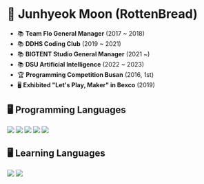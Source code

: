 # 👋 Junhyeok Moon (RottenBread)
- 📚 **Team Flo General Manager** (2017 ~ 2018)<br>
- 📚 **DDHS Coding Club** (2019 ~ 2021)<br>
- 📚 **BIGTENT Studio General Manager** (2021 ~)<br>
- 📚 **DSU Artificial Intelligence** (2022 ~ 2023)<br>
- 🏆 **Programming Competition Busan** (2016, 1st)<br>
- 🖥️ **Exhibited "Let's Play, Maker" in Bexco** (2019)<br>


## 🖥️ Programming Languages
<p align='left'>
  <img src="https://img.shields.io/badge/Python-3776AB?style=for-the-badge&logo=python&logoColor=white"/>
  <img src="https://img.shields.io/badge/C-A8B9CC?style=for-the-badge&logo=C&logoColor=white"/>
  <img src="https://img.shields.io/badge/html-E34F26?style=for-the-badge&logo=html5&logoColor=white"/>
  <img src="https://img.shields.io/badge/CSS-1572B6?style=for-the-badge&logo=css3&logoColor=white"/>
  <img src="https://img.shields.io/badge/Kotlin-7F52FF?style=for-the-badge&logo=Kotlin&logoColor=white"/>
</p>

## 🖥️ Learning Languages
<p align='left'>
  <img src="https://img.shields.io/badge/GO-00ADD8?style=for-the-badge&logo=GO&logoColor=white"/>
  <img src="https://img.shields.io/badge/C++-00599C?style=for-the-badge&logo=cplusplus&logoColor=white"/>
</p>
